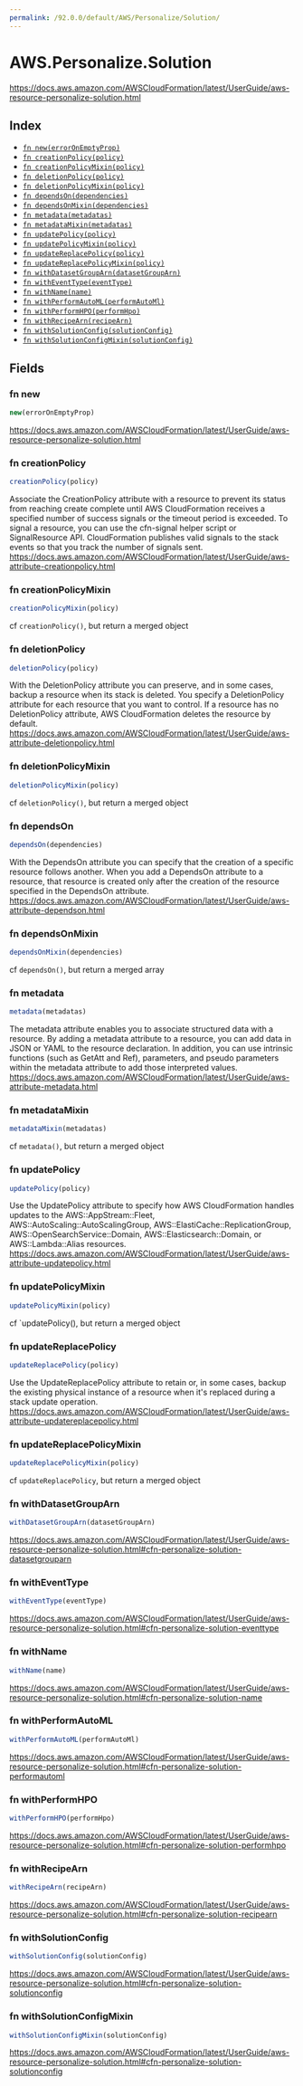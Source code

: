 ```yaml
---
permalink: /92.0.0/default/AWS/Personalize/Solution/
---
```


# AWS.Personalize.Solution

https://docs.aws.amazon.com/AWSCloudFormation/latest/UserGuide/aws-resource-personalize-solution.html

## Index

* [`fn new(errorOnEmptyProp)`](#fn-new)
* [`fn creationPolicy(policy)`](#fn-creationpolicy)
* [`fn creationPolicyMixin(policy)`](#fn-creationpolicymixin)
* [`fn deletionPolicy(policy)`](#fn-deletionpolicy)
* [`fn deletionPolicyMixin(policy)`](#fn-deletionpolicymixin)
* [`fn dependsOn(dependencies)`](#fn-dependson)
* [`fn dependsOnMixin(dependencies)`](#fn-dependsonmixin)
* [`fn metadata(metadatas)`](#fn-metadata)
* [`fn metadataMixin(metadatas)`](#fn-metadatamixin)
* [`fn updatePolicy(policy)`](#fn-updatepolicy)
* [`fn updatePolicyMixin(policy)`](#fn-updatepolicymixin)
* [`fn updateReplacePolicy(policy)`](#fn-updatereplacepolicy)
* [`fn updateReplacePolicyMixin(policy)`](#fn-updatereplacepolicymixin)
* [`fn withDatasetGroupArn(datasetGroupArn)`](#fn-withdatasetgrouparn)
* [`fn withEventType(eventType)`](#fn-witheventtype)
* [`fn withName(name)`](#fn-withname)
* [`fn withPerformAutoML(performAutoMl)`](#fn-withperformautoml)
* [`fn withPerformHPO(performHpo)`](#fn-withperformhpo)
* [`fn withRecipeArn(recipeArn)`](#fn-withrecipearn)
* [`fn withSolutionConfig(solutionConfig)`](#fn-withsolutionconfig)
* [`fn withSolutionConfigMixin(solutionConfig)`](#fn-withsolutionconfigmixin)

## Fields

### fn new

```ts
new(errorOnEmptyProp)
```

https://docs.aws.amazon.com/AWSCloudFormation/latest/UserGuide/aws-resource-personalize-solution.html

### fn creationPolicy

```ts
creationPolicy(policy)
```

Associate the CreationPolicy attribute with a resource to prevent its status from reaching create complete until AWS CloudFormation receives a specified number of success signals or the timeout period is exceeded. To signal a resource, you can use the cfn-signal helper script or SignalResource API. CloudFormation publishes valid signals to the stack events so that you track the number of signals sent. 
https://docs.aws.amazon.com/AWSCloudFormation/latest/UserGuide/aws-attribute-creationpolicy.html

### fn creationPolicyMixin

```ts
creationPolicyMixin(policy)
```

cf `creationPolicy()`, but return a merged object

### fn deletionPolicy

```ts
deletionPolicy(policy)
```

With the DeletionPolicy attribute you can preserve, and in some cases, backup a resource when its stack is deleted. You specify a DeletionPolicy attribute for each resource that you want to control. If a resource has no DeletionPolicy attribute, AWS CloudFormation deletes the resource by default. 
https://docs.aws.amazon.com/AWSCloudFormation/latest/UserGuide/aws-attribute-deletionpolicy.html

### fn deletionPolicyMixin

```ts
deletionPolicyMixin(policy)
```

cf `deletionPolicy()`, but return a merged object

### fn dependsOn

```ts
dependsOn(dependencies)
```

With the DependsOn attribute you can specify that the creation of a specific resource follows another. When you add a DependsOn attribute to a resource, that resource is created only after the creation of the resource specified in the DependsOn attribute. 
https://docs.aws.amazon.com/AWSCloudFormation/latest/UserGuide/aws-attribute-dependson.html

### fn dependsOnMixin

```ts
dependsOnMixin(dependencies)
```

cf `dependsOn()`, but return a merged array

### fn metadata

```ts
metadata(metadatas)
```

The metadata attribute enables you to associate structured data with a resource. By adding a metadata attribute to a resource, you can add data in JSON or YAML to the resource declaration. In addition, you can use intrinsic functions (such as GetAtt and Ref), parameters, and pseudo parameters within the metadata attribute to add those interpreted values. 
https://docs.aws.amazon.com/AWSCloudFormation/latest/UserGuide/aws-attribute-metadata.html

### fn metadataMixin

```ts
metadataMixin(metadatas)
```

cf `metadata()`, but return a merged object

### fn updatePolicy

```ts
updatePolicy(policy)
```

Use the UpdatePolicy attribute to specify how AWS CloudFormation handles updates to the AWS::AppStream::Fleet, AWS::AutoScaling::AutoScalingGroup, AWS::ElastiCache::ReplicationGroup, AWS::OpenSearchService::Domain, AWS::Elasticsearch::Domain, or AWS::Lambda::Alias resources. 
https://docs.aws.amazon.com/AWSCloudFormation/latest/UserGuide/aws-attribute-updatepolicy.html

### fn updatePolicyMixin

```ts
updatePolicyMixin(policy)
```

cf `updatePolicy(), but return a merged object

### fn updateReplacePolicy

```ts
updateReplacePolicy(policy)
```

Use the UpdateReplacePolicy attribute to retain or, in some cases, backup the existing physical instance of a resource when it's replaced during a stack update operation. 
https://docs.aws.amazon.com/AWSCloudFormation/latest/UserGuide/aws-attribute-updatereplacepolicy.html

### fn updateReplacePolicyMixin

```ts
updateReplacePolicyMixin(policy)
```

cf `updateReplacePolicy`, but return a merged object

### fn withDatasetGroupArn

```ts
withDatasetGroupArn(datasetGroupArn)
```

https://docs.aws.amazon.com/AWSCloudFormation/latest/UserGuide/aws-resource-personalize-solution.html#cfn-personalize-solution-datasetgrouparn

### fn withEventType

```ts
withEventType(eventType)
```

https://docs.aws.amazon.com/AWSCloudFormation/latest/UserGuide/aws-resource-personalize-solution.html#cfn-personalize-solution-eventtype

### fn withName

```ts
withName(name)
```

https://docs.aws.amazon.com/AWSCloudFormation/latest/UserGuide/aws-resource-personalize-solution.html#cfn-personalize-solution-name

### fn withPerformAutoML

```ts
withPerformAutoML(performAutoMl)
```

https://docs.aws.amazon.com/AWSCloudFormation/latest/UserGuide/aws-resource-personalize-solution.html#cfn-personalize-solution-performautoml

### fn withPerformHPO

```ts
withPerformHPO(performHpo)
```

https://docs.aws.amazon.com/AWSCloudFormation/latest/UserGuide/aws-resource-personalize-solution.html#cfn-personalize-solution-performhpo

### fn withRecipeArn

```ts
withRecipeArn(recipeArn)
```

https://docs.aws.amazon.com/AWSCloudFormation/latest/UserGuide/aws-resource-personalize-solution.html#cfn-personalize-solution-recipearn

### fn withSolutionConfig

```ts
withSolutionConfig(solutionConfig)
```

https://docs.aws.amazon.com/AWSCloudFormation/latest/UserGuide/aws-resource-personalize-solution.html#cfn-personalize-solution-solutionconfig

### fn withSolutionConfigMixin

```ts
withSolutionConfigMixin(solutionConfig)
```

https://docs.aws.amazon.com/AWSCloudFormation/latest/UserGuide/aws-resource-personalize-solution.html#cfn-personalize-solution-solutionconfig